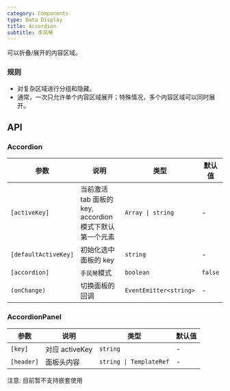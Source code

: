 ```yaml
---
category: Components
type: Data Display
title: Accordion
subtitle: 手风琴
---
```


可以折叠/展开的内容区域。

### 规则
- 对复杂区域进行分组和隐藏。
- 通常，一次只允许单个内容区域展开；特殊情况，多个内容区域可以同时展开。


## API

### Accordion

| 参数 | 说明 | 类型 | 默认值 |
|----|-----|------|------|
| `[activeKey]` | 当前激活 tab 面板的 key, accordion模式下默认第一个元素 | `Array \| string` | - |
| `[defaultActiveKey]` | 初始化选中面板的 key | `string` | - |
| `[accordion]` | `手风琴`模式 | `boolean` | `false` |
| `(onChange)` | 切换面板的回调 | `EventEmitter<string>` | - |

### AccordionPanel

| 参数 | 说明 | 类型 | 默认值 |
|----|-----|------|------|
| `[key]` | 对应 activeKey | `string` | - |
| `[header]` | 面板头内容 | `string \| TemplateRef` | - |

注意: 目前暂不支持嵌套使用

